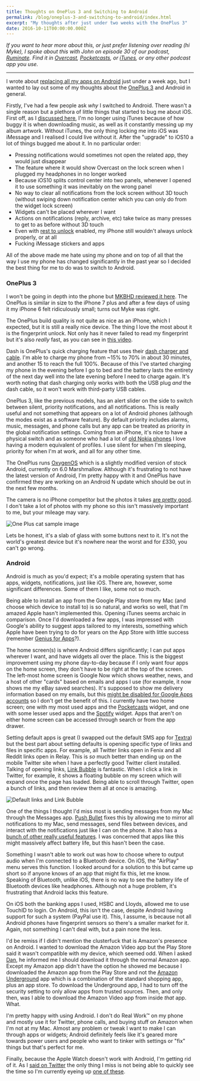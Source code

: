 ```yaml
---
title: Thoughts on OnePlus 3 and Switching to Android
permalink: /blog/oneplus-3-and-switching-to-android/index.html
excerpt: "My thoughts after just under two weeks with the OnePlus 3"
date: 2016-10-11T00:00:00.000Z
---
```



*If you want to hear more about this, or just prefer listening over reading (hi Myke), I spoke about this with John on episode 30 of our podcast, <a href="http://ruminatepodcast.com/31">Ruminate</a>. Find it in <a href="https://overcast.fm/itunes1033235350/ruminate-podcast">Overcast</a>, <a href="http://pca.st/ruminate">Pocketcasts</a>, or <a href="https://itunes.apple.com/gb/podcast/ruminate-podcast/id1033235350">iTunes</a>, or any other podcast app you use.*

---

I wrote about [replacing all my apps on Android](http://rknight.me/replacing-apps-on-android) just under a week ago, but I wanted to lay out some of my thoughts about the [OnePlus 3](https://oneplus.net/uk/3) and Android in general.

Firstly, I've had a few people ask *why* I switched to Android. There wasn't a single reason but a plethora of little things that started to bug me about iOS. First off, as I [discussed here](http://www.ruminatepodcast.com/30), I'm no longer using iTunes because of how buggy it is when downloading music, as well as it constantly messing up my album artwork. Without iTunes, the only thing locking me into iOS was iMessage and I realised I could live without it. After the "upgrade" to iOS10 a lot of things bugged me about it. In no particular order:

- Pressing notifications would sometimes not open the related app, they would just disappear
- The feature where it would show Overcast on the lock screen when I plugged my headphones in no longer worked
- Because iOS10 splits control center into two panels, whenever I opened it to use something it was inevitably on the wrong panel
- No way to clear all notifications from the lock screen without 3D touch (without swiping down notification center which you can only do from the widget lock screen)
- Widgets can't be placed wherever I want
- Actions on notifications (reply, archive, etc) take twice as many presses to get to as before without 3D touch
- Even with [rest to unlock](http://www.howtogeek.com/262837/how-to-unlock-your-ios-10-device-with-a-single-click-like-in-ios-9/) enabled, my iPhone still wouldn't always unlock properly, or at all
- Fucking iMessage stickers and apps

All of the above made me hate using my phone and on top of all that the way I use my phone has changed significantly in the past year so I decided the best thing for me to do was to switch to Android.

### OnePlus 3

I won't be going in depth into the phone but [MKBHD reviewed it here](https://www.youtube.com/watch?v=ycIpOZY03OM). The OnePlus is similar in size to the iPhone 7 plus and after a few days of using it my iPhone 6 felt ridiculously small; turns out Myke was right.

The OnePlus build quality is not quite as nice as an iPhone, which I expected, but it is still a really nice device. The thing I love the most about it is the fingerprint unlock. Not only has it never failed to read my fingerprint but it's also *really* fast, as you can see in [this video](https://www.youtube.com/watch?v=fOIfTNfdZUk).

Dash is OnePlus's quick charging feature that uses their [dash charger and cable](https://oneplus.net/uk/3/dashcharge). I'm able to charge my phone from ~15% to 70% in about 30 minutes, and another 15 to reach the full 100%. Because of this I've started charging my phone in the evening before I go to bed and the battery lasts the entirety of the next day well into the late evening before I need to charge again. It's worth noting that dash charging only works with both the USB plug *and* the dash cable, so it won't work with third-party USB cables.

OnePlus 3, like the previous models, has an alert slider on the side to switch between silent, priority notifications, and all notifications. This is really useful and not something that appears on a lot of Android phones (although the modes exist as a software feature). By default priority includes alarms, music, messages, and phone calls but any app can be treated as priority in the global notification settings. Coming from an iPhone, it's nice to have a physical switch and as someone who had a lot of [old Nokia phones](https://en.wikipedia.org/wiki/Nokia_3310) I love having a modern equivalent of profiles. I use silent for when I'm sleeping, priority for when I'm at work, and all for any other time.

The OnePlus runs [OxygenOS](https://en.wikipedia.org/wiki/OxygenOS) which is a slightly modified version of stock Android, currently on 6.0 Marshmallow. Although it's frustrating to not have the latest version of Android, I'm pretty happy with it and OnePlus have confirmed they are working on an Android N update which should be out in the next few months.

The camera is no iPhone competitor but the photos it takes [are pretty good](http://rmlewisuk.s3.amazonaws.com/one-plus-sample-cat.jpg). I don't take a lot of photos with my phone so this isn't massively important to me, but your mileage may vary.

![One Plus cat sample image](http://rmlewisuk.s3.amazonaws.com/one-plus-sample-cat-preview.jpg)

Lets be honest, it's a slab of glass with some buttons next to it. It's not the world's greatest device but it's nowhere near the worst and for £330, you can't go wrong.

### Android

Android is much as you'd expect; it's a mobile operating system that has apps, widgets, notifications, just like iOS. There are, however, some significant differences. Some of them I like, some not so much.

Being able to install an app from the Google Play store from my Mac (and choose which device to install to) is so natural, and works so well, that I'm amazed Apple hasn't implemented this. Opening iTunes seems archaic in comparison. Once I'd downloaded a few apps, I was impressed with Google's ability to suggest apps tailored to my interests, something which Apple have been trying to do for years on the App Store with little success (remember [Genius for Apps](http://appleinsider.com/articles/12/09/03/apple_turns_on_app_store_genius_recommendations_for_developers)?).

The home screen(s) is where Android differs significantly; I can put apps wherever I want, and have widgets all over the place. This is the biggest improvement using my phone day-to-day because if I only want four apps on the home screen, they don't have to be right at the top of the screen. The left-most home screen is Google Now which shows weather, news, and a host of other "cards" based on emails and apps I use (for example, it now shows me my eBay saved searches). It's supposed to show me delivery information based on my emails, but this [might be disabled for Google Apps accounts](http://www.droid-life.com/2015/07/06/gmail-google-now-package-tracking-card-is-showing-up-or-some-google-apps-users/) so I don't get the benefit of this. I currently have two home screen; one with my most used apps and the [Pocketcasts](https://pocketcasts.com) widget, and one with some lesser used apps and the [Spotify](https://spotify.com) widget. Apps that aren't on either home screen can be accessed through search or from the app drawer.

Setting default apps is great (I swapped out the default SMS app for [Textra](https://play.google.com/store/apps/details?id=com.textra&hl=en_GB)) but the best part about setting defaults is opening specific type of links and files in specific apps. For example, all Twitter links open in Fenix and all Reddit links open in Relay. This is *so* much better than ending up on the mobile Twitter site when I have a perfectly good Twitter client installed. Talking of opening links, [Link Bubble](https://play.google.com/store/apps/details?id=com.linkbubble.playstore&hl=en_GB) is fantastic. When I click a link in Twitter, for example, it shows a floating bubble on my screen which will expand once the page has loaded. Being able to scroll through Twitter, open a bunch of links, and then review them all at once is amazing.

![Default links and Link Bubble](http://rmlewisuk.s3.amazonaws.com/default-links-and-link-bubble.png)

One of the things I thought I'd miss most is sending messages from my Mac through the Messages app. [Push Bullet](https://www.pushbullet.com/) fixes this by allowing me to mirror all notifications to my Mac, send messages, send files between devices, and interact with the notifications just like I can on the phone. It also has a [bunch of other really useful features](https://www.pushbullet.com/pro). I was concerned that apps like this might massively affect battery life, but this hasn't been the case.

Something I wasn't able to work out was how to choose where to output audio when I'm connected to a Bluetooth device. On iOS, the "AirPlay" menu serves this function. I looked around for a solution to this but came up short so if anyone knows of an app that might fix this, let me know. Speaking of Bluetooth, unlike iOS, there is no way to see the battery life of Bluetooth devices like headphones. Although not a huge problem, it's frustrating that Android lacks this feature.

On iOS both the banking apps I used, HSBC and Lloyds, allowed me to use TouchID to login. On Android, this isn't the case, despite Android having support for such a system (PayPal use it). This, I assume, is because not all Android phones have fingerprint sensors so there's a smaller market for it. Again, not something I can't deal with, but a pain none the less.

I'd be remiss if I didn't mention the clusterfuck that is Amazon's presence on Android. I wanted to download the Amazon Video app but the Play Store said it wasn't compatible with my device, which seemed odd. When I asked [Dan](https://danharper.me), he informed me I should download it through the normal Amazon app. Except my Amazon app didn't have the option he showed me because I downloaded the Amazon app from the Play Store and not the [Amazon Underground](https://www.amazon.co.uk/Amazon-com-Amazon-Underground/dp/B004GJDQT8) app which is a combination of the standard shopping app, plus an app store. To download the Underground app, I had to turn off the security setting to only allow apps from trusted sources. Then, and only then, was I able to download the Amazon Video app from inside *that* app. What.

I'm pretty happy with using Android. I don't do Real Work™ on my phone and mostly use it for Twitter, phone calls, and buying stuff on Amazon when I'm not at my Mac. Almost any problem or tweak I want to make I can through apps or widgets; Android definitely feels like it's geared more towards power users and people who want to tinker with settings or "fix" things but that's perfect for me.

Finally, because the Apple Watch doesn't work with Android, I'm getting rid of it. As I [said on Twitter](https://hellsite.rknight.me/783674253807845376) the only thing I miss is not being able to quickly see the time so I'm currently eyeing up [one of these](http://www.nixon.com/uk/en/sentry-leather-sw/A105SW.html?dwvar_A105SW_color=2244&dwvar_A105SW_size=00#gclid=Cj0KEQjw1ee_BRD3hK6x993YzeoBEiQA5RH_BHLZjplqhtoBrlGuj7TgwFVJGVScjX9UVaU9d1tOVwgaAmee8P8HAQ&start=1).
